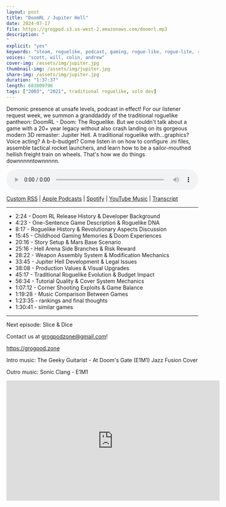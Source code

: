 ```yaml
---
layout: post
title: "DoomRL / Jupiter Hell"
date: 2024-07-17
file: https://grogpod.s3.us-west-2.amazonaws.com/doomrl.mp3
description: "
"
explicit: "yes" 
keywords: "steam, roguelike, podcast, gaming, rogue-like, rogue-lite, roguelite"
voices: "scott, will, colin, andrew"
cover-img: /assets/img/jupiter.jpg
thumbnail-img: /assets/img/jupiter.jpg
share-img: /assets/img/jupiter.jpg
duration: "1:37:37"
length: 683809796
tags: ["2003", "2021", traditional roguelike, solo dev]
---
```


Demonic presence at unsafe levels, podcast in effect! For our listener request week, we summon a granddaddy of the traditional roguelike pantheon: DoomRL - Doom: The Roguelike. But we couldn't talk about a game with a 20+ year legacy without also crash landing on its gorgeous modern 3D remaster: Jupiter Hell. A traditional roguelike with...graphics? Voice acting? A b-b-budget? Come listen in on how to configure .ini files, assemble tactical rocket launchers, and learn how to be a sailor-mouthed hellish freight train on wheels. That's how we do things downnnnntownnnnn.


<div class="container">
  <audio controls style="width: 100%;">
    <source src="https://grogpod.s3.us-west-2.amazonaws.com/doomrl.mp3" type="audio/mpeg">
  </audio>
</div>

[Custom RSS](https://grogpod.zone/feed.xml) | [Apple Podcasts](https://podcasts.apple.com/us/podcast/doomrl-jupiter-hell/id1650474911?i=1000662530713) | [Spotify](https://open.spotify.com/episode/3TR5aFfuP7yhj8y261ypQh?si=9rA-TCebRjmLitzARF3luA) | [YouTube Music](https://www.youtube.com/playlist?list=PL-ShOmyMvd4jYFChE6tgj0JYG8RKK4xe0) | [Transcript](https://github.com/ScottBurger/going_rogue_podcast/blob/master/docs/transcripts/doomrl.txt)

---
* 2:24 - Doom RL Release History & Developer Background
* 4:23 - One-Sentence Game Description & Roguelike DNA
* 8:17 - Roguelike History & Revolutionary Aspects Discussion
* 15:45 - Childhood Gaming Memories & Doom Experiences
* 20:16 - Story Setup & Mars Base Scenario
* 25:16 - Hell Arena Side Branches & Risk Reward
* 28:22 - Weapon Assembly System & Modification Mechanics
* 33:45 - Jupiter Hell Development & Legal Issues
* 38:08 - Production Values & Visual Upgrades
* 45:17 - Traditional Roguelike Evolution & Budget Impact
* 56:34 - Tutorial Quality & Cover System Mechanics
* 1:07:12 - Corner Shooting Exploits & Game Balance
* 1:19:28 - Music Comparison Between Games
* 1:23:35 - rankings and final thoughts
* 1:30:41 - similar games

---



Next episode: Slice & Dice

Contact us at grogpodzone@gmail.com!

https://grogpod.zone

Intro music: The Geeky Guitarist - At Doom's Gate (E1M1) Jazz Fusion Cover

Outro music: Sonic Clang - E1M1

<div class="embed-responsive embed-responsive-16by9">
<iframe width="560" height="315" src="https://www.youtube.com/embed/FrpyV-GD5xw" title="YouTube video player" frameborder="0" allow="accelerometer; autoplay; clipboard-write; encrypted-media; gyroscope; picture-in-picture" allowfullscreen></iframe>
</div>

